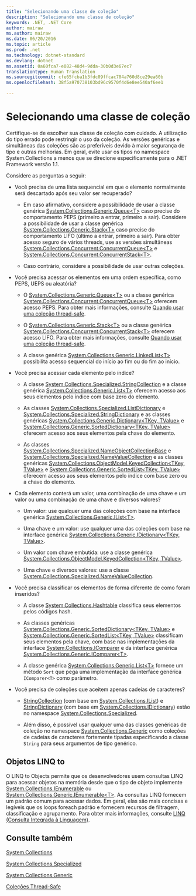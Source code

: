 ```yaml
---
title: "Selecionando uma classe de coleção"
description: "Selecionando uma classe de coleção"
keywords: .NET, .NET Core
author: mairaw
ms.author: mairaw
ms.date: 06/20/2016
ms.topic: article
ms.prod: .net
ms.technology: dotnet-standard
ms.devlang: dotnet
ms.assetid: 0a60fca7-e082-48d4-9dda-30b0d3e67ec7
translationtype: Human Translation
ms.sourcegitcommit: cfe65fcba1b3fdc09ffcac704a760d8ce29ea60b
ms.openlocfilehash: 38f5a970738103bd96c9570f4d6e8ee540af6ee1

---
```


# <a name="selecting-a-collection-class"></a>Selecionando uma classe de coleção

Certifique-se de escolher sua classe de coleção com cuidado. A utilização do tipo errado pode restringir o uso da coleção. As versões genéricas e simultâneas das coleções são as preferíveis devido à maior segurança de tipo e outras melhorias. Em geral, evite usar os tipos no namespace System.Collections a menos que se direcione especificamente para o .NET Framework versão 1.1. 

Considere as perguntas a seguir:

* Você precisa de uma lista sequencial em que o elemento normalmente será descartado após seu valor ser recuperado? 

    * Em caso afirmativo, considere a possibilidade de usar a classe genérica [System.Collections.Generic.Queue&lt;T&gt;](https://docs.microsoft.com/dotnet/core/api/System.Collections.Generic.Queue-1) caso precise do comportamento PEPS (primeiro a entrar, primeiro a sair). Considere a possibilidade de usar a classe genérica [System.Collections.Generic.Stack&lt;T&gt;](https://docs.microsoft.com/dotnet/core/api/System.Collections.Generic.Stack-1) caso precise do comportamento LIFO (último a entrar, primeiro a sair). Para obter acesso seguro de vários threads, use as versões simultâneas [System.Collections.Concurrent.ConcurrentQueue&lt;T&gt;](https://docs.microsoft.com/dotnet/core/api/System.Collections.Concurrent.ConcurrentQueue-1) e [System.Collections.Concurrent.ConcurrentStack&lt;T&gt;](https://docs.microsoft.com/dotnet/core/api/System.Collections.Concurrent.ConcurrentStack-1).
    
    * Caso contrário, considere a possibilidade de usar outras coleções.
    
* Você precisa acessar os elementos em uma ordem específica, como PEPS, UEPS ou aleatória?

    * O [System.Collections.Generic.Queue&lt;T&gt;](https://docs.microsoft.com/dotnet/core/api/System.Collections.Generic.Queue-1) ou a classe genérica [System.Collections.Concurrent.ConcurrentQueue&lt;T&gt;](https://docs.microsoft.com/dotnet/core/api/System.Collections.Concurrent.ConcurrentQueue-1) oferecem acesso PEPS. Para obter mais informações, consulte [Quando usar uma coleção thread-safe](threadsafe/when-to-use-a-thread-safe-collection.md).
    
    * O [System.Collections.Generic.Stack&lt;T&gt;](https://docs.microsoft.com/dotnet/core/api/System.Collections.Generic.Stack-1) ou a classe genérica [System.Collections.Concurrent.ConcurrentStack&lt;T&gt;](https://docs.microsoft.com/dotnet/core/api/System.Collections.Concurrent.ConcurrentStack-1) oferecem acesso LIFO. Para obter mais informações, consulte [Quando usar uma coleção thread-safe](threadsafe/when-to-use-a-thread-safe-collection.md).
    
    * A classe genérica [System.Collections.Generic.LinkedList&lt;T&gt;](https://docs.microsoft.com/dotnet/core/api/System.Collections.Generic.LinkedList-1) possibilita acesso sequencial do início ao fim ou do fim ao início.
    
* Você precisa acessar cada elemento pelo índice? 

    * A classe [System.Collections.Specialized.StringCollection](https://docs.microsoft.com/dotnet/core/api/System.Collections.Specialized.StringCollection) e a classe genérica [System.Collections.Generic.List&lt;T&gt;](https://docs.microsoft.com/dotnet/core/api/System.Collections.Generic.List-1) oferecem acesso aos seus elementos pelo índice com base zero do elemento. 
    
    * As classes [System.Collections.Specialized.ListDictionary](https://docs.microsoft.com/dotnet/core/api/System.Collections.Specialized.ListDictionary) e [System.Collections.Specialized.StringDictionary](https://docs.microsoft.com/dotnet/core/api/System.Collections.Specialized.StringDictionary) e as classes genéricas [System.Collections.Generic.Dictionary&lt;TKey, TValue&gt;](https://docs.microsoft.com/dotnet/core/api/System.Collections.Generic.Dictionary-2) e [System.Collections.Generic.SortedDictionary&lt;TKey, TValue&gt;](https://docs.microsoft.com/dotnet/core/api/System.Collections.Generic.SortedDictionary-2) oferecem acesso aos seus elementos pela chave do elemento.
    
    * As classes [System.Collections.Specialized.NameObjectCollectionBase](https://docs.microsoft.com/dotnet/core/api/System.Collections.Specialized.NameObjectCollectionBase) e [System.Collections.Specialized.NameValueCollection](https://docs.microsoft.com/dotnet/core/api/System.Collections.Specialized.NameValueCollection) e as classes genéricas [System.Collections.ObjectModel.KeyedCollection&lt;TKey, TValue&gt;](https://docs.microsoft.com/dotnet/core/api/System.Collections.ObjectModel.KeyedCollection-2) e [System.Collections.Generic.SortedList&lt;TKey, TValue&gt;](https://docs.microsoft.com/dotnet/core/api/System.Collections.Generic.SortedList-2) oferecem acesso aos seus elementos pelo índice com base zero ou a chave do elemento.
    
* Cada elemento conterá um valor, uma combinação de uma chave e um valor ou uma combinação de uma chave e diversos valores? 

    * Um valor: use qualquer uma das coleções com base na interface genérica [System.Collections.Generic.IList&lt;T&gt;](https://docs.microsoft.com/dotnet/core/api/System.Collections.Generic.IList-1).
    
    * Uma chave e um valor: use qualquer uma das coleções com base na interface genérica [System.Collections.Generic.IDictionary&lt;TKey, TValue&gt;](https://docs.microsoft.com/dotnet/core/api/System.Collections.Generic.IDictionary-2).
    
    * Um valor com chave embutida: use a classe genérica [System.Collections.ObjectModel.KeyedCollection&lt;TKey, TValue&gt;](https://docs.microsoft.com/dotnet/core/api/System.Collections.ObjectModel.KeyedCollection-2).
    
    * Uma chave e diversos valores: use a classe [System.Collections.Specialized.NameValueCollection](https://docs.microsoft.com/dotnet/core/api/System.Collections.Specialized.NameValueCollection).
    
* Você precisa classificar os elementos de forma diferente de como foram inseridos? 

    * A classe [System.Collections.Hashtable](https://docs.microsoft.com/dotnet/core/api/System.Collections.Hashtable) classifica seus elementos pelos códigos hash.
    
    * As classes genéricas [System.Collections.Generic.SortedDictionary&lt;TKey, TValue&gt;](https://docs.microsoft.com/dotnet/core/api/System.Collections.Generic.SortedDictionary-2) e [System.Collections.Generic.SortedList&lt;TKey, TValue&gt;](https://docs.microsoft.com/dotnet/core/api/System.Collections.Generic.SortedList-2) classificam seus elementos pela chave, com base nas implementações da interface [System.Collections.IComparer](https://docs.microsoft.com/dotnet/core/api/System.Collections.IComparer) e da interface genérica [System.Collections.Generic.IComparer&lt;T&gt;](https://docs.microsoft.com/dotnet/core/api/System.Collections.Generic.IComparer-1).
    
    * A classe genérica [System.Collections.Generic.List&lt;T&gt;](https://docs.microsoft.com/dotnet/core/api/System.Collections.Generic.List-1) fornece um método `Sort` que pega uma implementação da interface genérica `IComparer<T>` como parâmetro.
    
* Você precisa de coleções que aceitem apenas cadeias de caracteres? 

    * [StringCollection](https://docs.microsoft.com/dotnet/core/api/System.Collections.Specialized.StringCollection) (com base em [System.Collections.IList](https://docs.microsoft.com/dotnet/core/api/System.Collections.IList)) e [StringDictionary](https://docs.microsoft.com/dotnet/core/api/System.Collections.Specialized.StringDictionary) (com base em [System.Collections.IDictionary](https://docs.microsoft.com/dotnet/core/api/System.Collections.IDictionary)) estão no namespace [System.Collections.Specialized](https://docs.microsoft.com/dotnet/core/api/System.Collections.Specialized). 
    
    * Além disso, é possível usar qualquer uma das classes genéricas de coleção no namespace [System.Collections.Generic](https://docs.microsoft.com/dotnet/core/api/System.Collections.Generic) como coleções de cadeias de caracteres fortemente tipadas especificando a classe `String` para seus argumentos de tipo genérico.
    
## <a name="linq-to-objects"></a>Objetos LINQ to

O LINQ to Objects permite que os desenvolvedores usem consultas LINQ para acessar objetos na memória desde que o tipo de objeto implemente [System.Collections.IEnumerable](https://docs.microsoft.com/dotnet/core/api/System.Collections.IEnumerable) ou [System.Collections.Generic.IEnumerable&lt;T&gt;](https://docs.microsoft.com/dotnet/core/api/System.Collections.Generic.IEnumerable-1). As consultas LINQ fornecem um padrão comum para acessar dados. Em geral, elas são mais concisas e legíveis que os loops foreach padrão e fornecem recursos de filtragem, classificação e agrupamento. Para obter mais informações, consulte [LINQ (Consulta Integrada à Linguagem)](../../csharp/linq.md).

## <a name="see-also"></a>Consulte também

[System.Collections](https://docs.microsoft.com/dotnet/core/api/System.Collections)

[System.Collections.Specialized](https://docs.microsoft.com/dotnet/core/api/System.Collections.Specialized)

[System.Collections.Generic](https://docs.microsoft.com/dotnet/core/api/System.Collections.Generic)

[Coleções Thread-Safe](threadsafe/index.md)



<!--HONumber=Nov16_HO4-->


